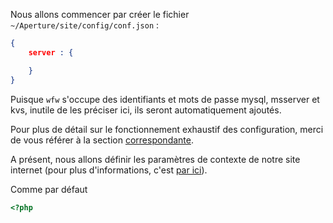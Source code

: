 Nous allons commencer par créer le fichier `~/Aperture/site/config/conf.json` :

```json
{
	server : {

	}
}
```

Puisque `wfw` s'occupe des identifiants et mots de passe mysql, msserver et kvs, inutile de les
préciser ici, ils seront automatiquement ajoutés.

Pour plus de détail sur le fonctionnement exhaustif des configuration, merci de vous référer à la
section [correspondante](/general/first_steps/config).

A présent, nous allons définir les paramètres de contexte de notre site internet (pour plus
d'informations, c'est [par ici](/general/first_steps/context)).

Comme par défaut

```php
<?php

```